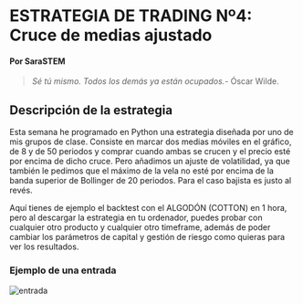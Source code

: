 # ESTRATEGIA DE TRADING Nº4: Cruce de medias ajustado
#### Por SaraSTEM
>_Sé tú mismo. Todos los demás ya están ocupados._- Óscar Wilde.

## Descripción de la estrategia

Esta semana he programado en Python una estrategia diseñada por uno de mis grupos de clase. Consiste en marcar dos medias móviles en el gráfico, de 8 y de 50 periodos y comprar cuando ambas se crucen y el precio esté por encima de dicho cruce. Pero añadimos un ajuste de volatilidad, ya que también le pedimos que el máximo de la vela no esté por encima de la banda superior de Bollinger de 20 periodos. Para el caso bajista es justo al revés.

Aquí tienes de ejemplo el backtest con el ALGODÓN (COTTON) en 1 hora, pero al descargar la estrategia en tu ordenador, puedes probar con cualquier otro producto y cualquier otro timeframe, además de poder cambiar los parámetros de capital y gestión de riesgo como quieras para ver los resultados.

### Ejemplo de una entrada
![entrada](https://www.sarastem.com/wp-content/uploads/2022/10/Captura-de-pantalla-2022-10-20-a-las-19.36.44-p. m..png)
